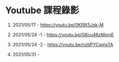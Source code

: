 # Youtube 課程錄影

1. 2021/05/17 - https://youtu.be/0Kl9X5Jsk-M

2. 2021/05/24 -1 - https://youtu.be/G6cu46zMxmE

3. 2021/05/24 -2 - https://youtu.be/nzbPYCqmsTA

4. 2021/05/31 - 
